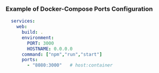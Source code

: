 


### Example of Docker-Compose Ports Configuration
```yml
  services:
    web:
      build: .
      environment:
        PORT: 3000
        HOSTNAME: 0.0.0.0
      command: ["npm","run","start"]
      ports:
        - "8080:3000"   # host:container
```
